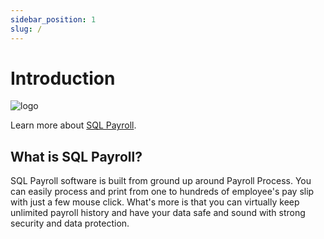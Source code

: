 ```yaml
---
sidebar_position: 1
slug: /
---
```


# Introduction

![logo](/img/logo.png)

Learn more about [SQL Payroll](https://sql.com.my).

## What is SQL Payroll?

SQL Payroll software is built from ground up around Payroll Process. You can easily process and print from one to hundreds of employee's pay slip with just a few mouse click. What's more is that you can virtually keep unlimited payroll history and have your data safe and sound with strong security and data protection.